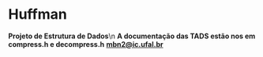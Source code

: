 # Huffman

**Projeto de Estrutura de Dados**\n
**A documentação das TADS estão nos em compress.h e decompress.h**
**mbn2@ic.ufal.br**
